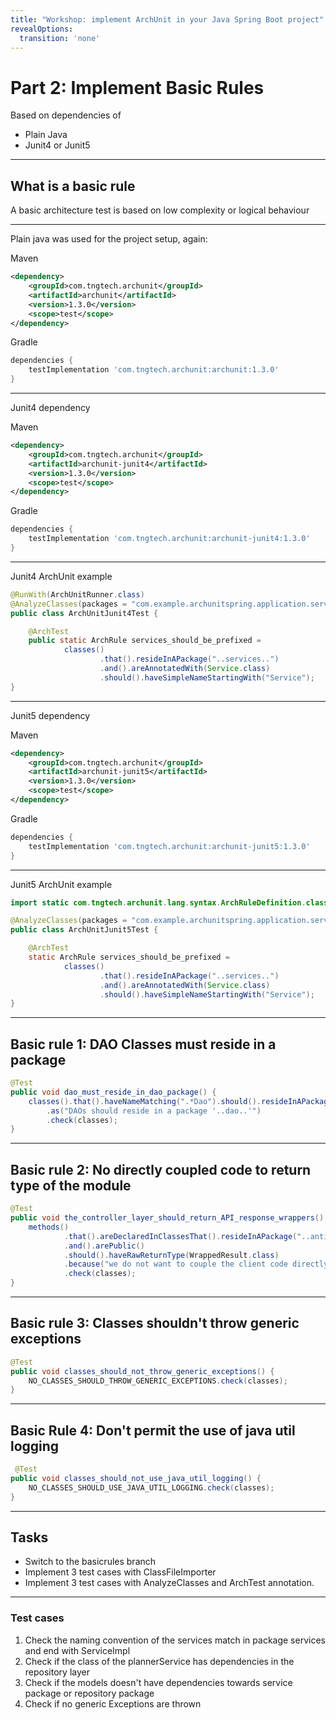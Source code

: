 ```yaml
---
title: "Workshop: implement ArchUnit in your Java Spring Boot project" 
revealOptions:
  transition: 'none'
---
```


# Part 2: Implement Basic Rules
Based on dependencies of

- Plain Java
- Junit4 or Junit5

---

## What is a basic rule

A basic architecture test is based on low complexity or logical behaviour

---

Plain java was used for the project setup, again:

Maven
```xml
<dependency>
    <groupId>com.tngtech.archunit</groupId>
    <artifactId>archunit</artifactId>
    <version>1.3.0</version>
    <scope>test</scope>
</dependency>
```

Gradle
```groovy
dependencies {
    testImplementation 'com.tngtech.archunit:archunit:1.3.0'
}
```
---
Junit4 dependency

Maven
```xml
<dependency>
    <groupId>com.tngtech.archunit</groupId>
    <artifactId>archunit-junit4</artifactId>
    <version>1.3.0</version>
    <scope>test</scope>
</dependency>
```

Gradle
```groovy
dependencies {
    testImplementation 'com.tngtech.archunit:archunit-junit4:1.3.0'
}
```
---

Junit4 ArchUnit example

```java
@RunWith(ArchUnitRunner.class)
@AnalyzeClasses(packages = "com.example.archunitspring.application.services")
public class ArchUnitJunit4Test {

    @ArchTest
    public static ArchRule services_should_be_prefixed =
            classes()
                    .that().resideInAPackage("..services..")
                    .and().areAnnotatedWith(Service.class)
                    .should().haveSimpleNameStartingWith("Service");
}
```

---
Junit5 dependency

Maven
```xml
<dependency>
    <groupId>com.tngtech.archunit</groupId>
    <artifactId>archunit-junit5</artifactId>
    <version>1.3.0</version>
    <scope>test</scope>
</dependency>
```

Gradle
```groovy
dependencies {
    testImplementation 'com.tngtech.archunit:archunit-junit5:1.3.0'
}
```
---

Junit5 ArchUnit example

```java
import static com.tngtech.archunit.lang.syntax.ArchRuleDefinition.classes;

@AnalyzeClasses(packages = "com.example.archunitspring.application.services")
public class ArchUnitJunit5Test {

    @ArchTest
    static ArchRule services_should_be_prefixed =
            classes()
                    .that().resideInAPackage("..services..")
                    .and().areAnnotatedWith(Service.class)
                    .should().haveSimpleNameStartingWith("Service");
}
```
---

## Basic rule 1: DAO Classes must reside in a package

```java 
@Test
public void dao_must_reside_in_dao_package() {
    classes().that().haveNameMatching(".*Dao").should().resideInAPackage("..dao..")
        .as("DAOs should reside in a package '..dao..'")
        .check(classes);
}
```
---

## Basic rule 2: No directly coupled code to return type  of the module

```java
@Test
public void the_controller_layer_should_return_API_response_wrappers() {
    methods()
            .that().areDeclaredInClassesThat().resideInAPackage("..anticorruption..")
            .and().arePublic()
            .should().haveRawReturnType(WrappedResult.class)
            .because("we do not want to couple the client code directly to the return types of the encapsulated module")
            .check(classes);
}
```

---

## Basic rule 3: Classes shouldn't throw generic exceptions

```java
@Test
public void classes_should_not_throw_generic_exceptions() {
    NO_CLASSES_SHOULD_THROW_GENERIC_EXCEPTIONS.check(classes);
}
```

---

## Basic Rule 4: Don't permit the use of java util logging

```java
 @Test
public void classes_should_not_use_java_util_logging() {
    NO_CLASSES_SHOULD_USE_JAVA_UTIL_LOGGING.check(classes);
}
```

---

## Tasks

- Switch to the basicrules branch
- Implement 3 test cases with ClassFileImporter
- Implement 3 test cases with AnalyzeClasses and ArchTest annotation.

---

### Test cases

1. Check the naming convention of the services match in package services and end with ServiceImpl 
2. Check if the class of the plannerService has dependencies in the repository layer 
3. Check if the models doesn't have dependencies towards service package or repository package 
4. Check if no generic Exceptions are thrown